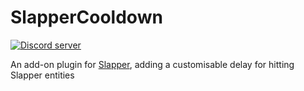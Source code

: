 # SlapperCooldown
<a href="https://discord.gg/TuUy3jD"><img src="https://discordapp.com/api/guilds/412491783486832640/embed.png" alt="Discord server"/></a>

An add-on plugin for [Slapper](https://github.com/jojoe77777/Slapper), adding a customisable delay for hitting Slapper entities